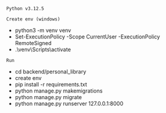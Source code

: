 
`Python v3.12.5`

`Create env (windows)`
 - python3 -m venv venv
 - Set-ExecutionPolicy -Scope CurrentUser -ExecutionPolicy RemoteSigned
 - .\venv\Scripts\activate

`Run `
 - cd backend/personal_library
 - create env
 - pip install -r requirements.txt
 - python manage.py makemigrations
 - python manage.py migrate
 - python manage.py runserver 127.0.0.1:8000
